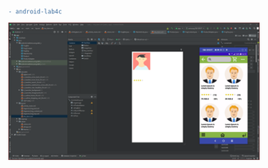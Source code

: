
```diff
- android-lab4c
```
![alt text](https://github.com/MaiKienCuong/android-lab4c/blob/master/ANH1.PNG?raw=true)
